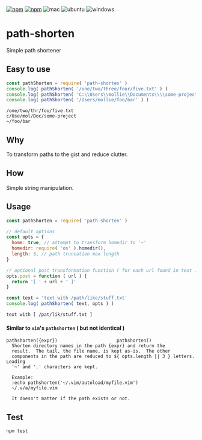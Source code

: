 [![npm](https://img.shields.io/npm/v/path-shorten.svg?maxAge=3600&style=flat-square)](https://www.npmjs.com/package/path-shorten)
[![npm](https://img.shields.io/npm/l/path-shorten.svg?maxAge=3600&style=flat-square)](https://github.com/talmobi/path-shorten/blob/master/LICENSE)
![mac](https://github.com/talmobi/path-shorten/workflows/mac/badge.svg)
![ubuntu](https://github.com/talmobi/path-shorten/workflows/ubuntu/badge.svg)
![windows](https://github.com/talmobi/path-shorten/workflows/windows/badge.svg)

# path-shorten

Simple path shortener

## Easy to use

```javascript
const pathShorten = require( 'path-shorten' )
console.log( pathShorten( '/one/two/three/four/five.txt' ) )
console.log( pathShorten( 'C:\\Users\\mollie\\Documents\\\\some-project' ) )
console.log( pathShorten( '/Users/mollie/foo/bar' ) )
```
```
/one/two/thr/fou/five.txt
c/Use/mol/Doc/some-project
~/foo/bar
```

## Why

To transform paths to the gist and reduce clutter.

## How

Simple string manipulation.

## Usage

```javascript
const pathShorten = require( 'path-shorten' )

// default options
const opts = {
  home: true, // attempt to transform homedir to '~'
  homedir: require( 'os' ).homedir(),
  length: 3, // path truncation max length
}

// optional post transformation function ( for each url found in text )
opts.post = function ( url ) {
  return '[ ' + url + ' ]'
}

const text = 'text with /path/like/stuff.txt'
console.log( pathShorten( text, opts ) )
```
```
text with [ /pat/lik/stuff.txt ]
```

#### Similar to `vim`'s `pathshorten` ( but not identical )
```
pathshorten({expr})                      pathshorten()
  Shorten directory names in the path {expr} and return the
  result.  The tail, the file name, is kept as-is.  The other
  components in the path are reduced to ${ opts.length || 3 } letters.  Leading
  '~' and '.' characters are kept.
  
  Example:
  :echo pathshorten('~/.vim/autoload/myfile.vim')
  ~/.v/a/myfile.vim
                        
  It doesn't matter if the path exists or not.
```

## Test

```bash
npm test
```
